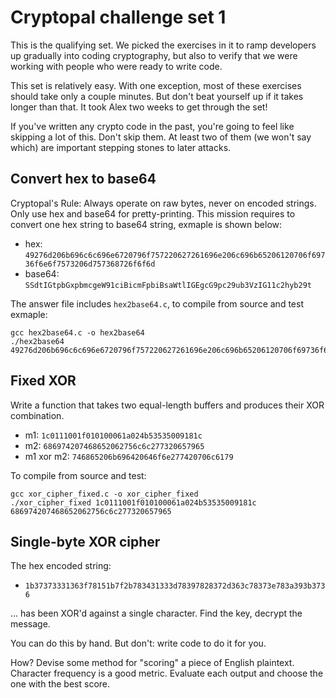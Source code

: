 # Cryptopal challenge set 1

This is the qualifying set. We picked the exercises in it to ramp developers up gradually into coding cryptography, but also to verify that we were working with people who were ready to write code.

This set is relatively easy. With one exception, most of these exercises should take only a couple minutes. But don't beat yourself up if it takes longer than that. It took Alex two weeks to get through the set!

If you've written any crypto code in the past, you're going to feel like skipping a lot of this. Don't skip them. At least two of them (we won't say which) are important stepping stones to later attacks. 

## Convert hex to base64

Cryptopal's Rule: Always operate on raw bytes, never on encoded strings. Only use hex and base64 for pretty-printing. This mission requires to convert one hex string to base64 string, exmaple is shown below: 

- hex: `49276d206b696c6c696e6720796f757220627261696e206c696b65206120706f69736f6e6f7573206d757368726f6f6d`
- base64: `SSdtIGtpbGxpbmcgeW91ciBicmFpbiBsaWtlIGEgcG9pc29ub3VzIG11c2hyb29t`

The answer file includes `hex2base64.c`, to compile from source and test exmaple:
```
gcc hex2base64.c -o hex2base64
./hex2base64 49276d206b696c6c696e6720796f757220627261696e206c696b65206120706f69736f6e6f7573206d757368726f6f6d

```

## Fixed XOR

Write a function that takes two equal-length buffers and produces their XOR combination. 

- m1: `1c0111001f010100061a024b53535009181c`
- m2: `686974207468652062756c6c277320657965`
- m1 xor m2: `746865206b696420646f6e277420706c6179`

To compile from source and test:
```
gcc xor_cipher_fixed.c -o xor_cipher_fixed
./xor_cipher_fixed 1c0111001f010100061a024b53535009181c 686974207468652062756c6c277320657965

```
## Single-byte XOR cipher

 The hex encoded string:

- `1b37373331363f78151b7f2b783431333d78397828372d363c78373e783a393b3736`

... has been XOR'd against a single character. Find the key, decrypt the message.

You can do this by hand. But don't: write code to do it for you.

How? Devise some method for "scoring" a piece of English plaintext. Character frequency is a good metric. Evaluate each output and choose the one with the best score. 
